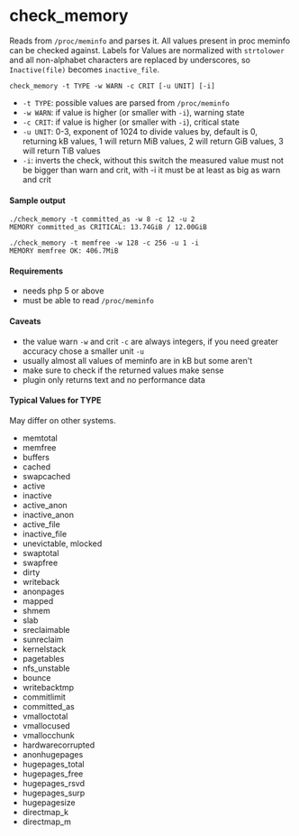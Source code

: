 # check_memory

Reads from `/proc/meminfo` and parses it. All values present in proc meminfo can be checked against.
Labels for Values are normalized with ``strtolower`` and all non-alphabet characters are replaced by underscores, 
so ``Inactive(file)`` becomes ``inactive_file``. 

``check_memory -t TYPE -w WARN -c CRIT [-u UNIT] [-i]``

- ``-t TYPE``: possible values are parsed from ``/proc/meminfo`` 
- ``-w WARN``: if value is higher (or smaller with `-i`), warning state
- ``-c CRIT``: if value is higher (or smaller with `-i`), critical state
- ``-u UNIT``: 0-3, exponent of 1024 to divide values by, default is 0, returning kB values, 1 will return MiB values, 2 will return GiB values, 3 will return TiB values
- ``-i``: inverts the check, without this switch the measured value must not be bigger than warn and crit, with -i it must be at least as big as warn and crit

#### Sample output

```
./check_memory -t committed_as -w 8 -c 12 -u 2
MEMORY committed_as CRITICAL: 13.74GiB / 12.00GiB
```

```
./check_memory -t memfree -w 128 -c 256 -u 1 -i
MEMORY memfree OK: 406.7MiB
```

#### Requirements

- needs php 5 or above
- must be able to read ``/proc/meminfo``

#### Caveats

- the value warn `-w` and crit `-c` are always integers, if you need greater accuracy chose a smaller unit ``-u``
- usually almost all values of meminfo are in kB but some aren't
- make sure to check if the returned values make sense
- plugin only returns text and no performance data

#### Typical Values for TYPE

May differ on other systems.

  - memtotal 
  - memfree
  - buffers
  - cached
  - swapcached
  - active
  - inactive
  - active_anon
  - inactive_anon
  - active_file
  - inactive_file
  - unevictable, mlocked
  - swaptotal
  - swapfree
  - dirty
  - writeback
  - anonpages
  - mapped
  - shmem
  - slab
  - sreclaimable
  - sunreclaim
  - kernelstack
  - pagetables
  - nfs_unstable
  - bounce
  - writebacktmp
  - commitlimit
  - committed_as
  - vmalloctotal
  - vmallocused
  - vmallocchunk
  - hardwarecorrupted
  - anonhugepages
  - hugepages_total
  - hugepages_free
  - hugepages_rsvd
  - hugepages_surp
  - hugepagesize
  - directmap_k
  - directmap_m